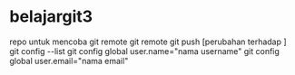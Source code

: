 # belajargit3
repo untuk mencoba git remote
git remote
git push [perubahan terhadap ]
git config --list
git config global user.name="nama username"
git config global user.email="nama email"

